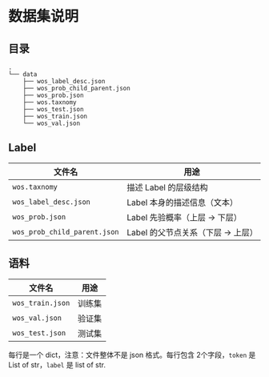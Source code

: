 # 数据集说明

## 目录

```
.
└── data
    ├── wos_label_desc.json
    ├── wos_prob_child_parent.json
    ├── wos_prob.json
    ├── wos.taxnomy
    ├── wos_test.json
    ├── wos_train.json
    └── wos_val.json
```

## Label

| 文件名                          | 用途                    |
|------------------------------|-----------------------|
| `wos.taxnomy`                | 描述 Label 的层级结构        |
| `wos_label_desc.json`        | Label 本身的描述信息（文本）     |
| `wos_prob.json`              | Label 先验概率（上层 → 下层）   |
| `wos_prob_child_parent.json` | Label 的父节点关系（下层 → 上层） |

## 语料
| 文件名                          | 用途                    |
|------------------------------|-----------------------|
| `wos_train.json`             | 训练集                   |
| `wos_val.json`               | 验证集                   |
| `wos_test.json`              | 测试集                   |

每行是一个 dict，注意：文件整体不是 json 格式。每行包含 2个字段，`token` 是 List of str，`label` 是 list of str.
